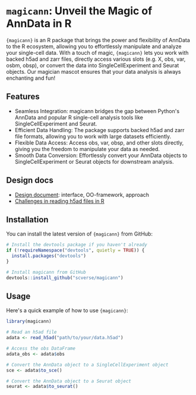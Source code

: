 # `magicann`: Unveil the Magic of AnnData in R

`{magicann}` is an R package that brings the power and flexibility of AnnData to the R ecosystem, allowing you to effortlessly manipulate and analyze your single-cell data. With a touch of magic, `{magicann}` lets you work with backed h5ad and zarr files, directly access various slots (e.g. X, obs, var, osbm, obsp), or convert the data into SingleCellExperiment and Seurat objects. Our magician mascot ensures that your data analysis is always enchanting and fun!

## Features

* Seamless Integration: magicann bridges the gap between Python's AnnData and popular R single-cell analysis tools like SingleCellExperiment and Seurat.
* Efficient Data Handling: The package supports backed h5ad and zarr file formats, allowing you to work with large datasets efficiently.
* Flexible Data Access: Access obs, var, obsp, and other slots directly, giving you the freedom to manipulate your data as needed.
* Smooth Data Conversion: Effortlessly convert your AnnData objects to SingleCellExperiment or Seurat objects for downstream analysis.

## Design docs

* [Design document](doc/design.md): interface, OO-framework, approach
* [Challenges in reading h5ad files in R](doc/challenges.md)

## Installation

You can install the latest version of `{magicann}` from GitHub:

```r
# Install the devtools package if you haven't already
if (!requireNamespace("devtools", quietly = TRUE)) {
  install.packages("devtools")
}

# Install magicann from GitHub
devtools::install_github("scverse/magicann")
```

## Usage

Here's a quick example of how to use `{magicann}`:

```r
library(magicann)

# Read an h5ad file
adata <- read_h5ad("path/to/your/data.h5ad")

# Access the obs DataFrame
adata_obs <- adata$obs

# Convert the AnnData object to a SingleCellExperiment object
sce <- adata$to_sce()

# Convert the AnnData object to a Seurat object
seurat <- adata$to_seurat()
```